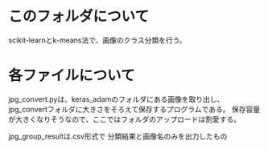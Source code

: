 # このフォルダについて
scikit-learnとk-means法で、画像のクラス分類を行う。

# 各ファイルについて
jpg_convert.pyは、keras_adamのフォルダにある画像を取り出し、
jpg_convertフォルダに大きさをそろえて保存するプログラムである。
保存容量が大きくなりそうなので、ここではフォルダのアップロードは割愛する。

jpg_group_resultは.csv形式で
分類結果と画像名のみを出力したもの